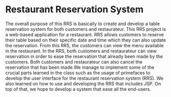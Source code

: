 # Restaurant Reservation System

The overall purpose of this RRS is basically to create and develop a table reservation system for both customers and restaurateur. This RRS project is a web-based application for a restaurant. RRS allows customers to reserve their table based on their specific date and time which they can also update the reservation. From this RRS, the customers can view the menu available in the restaurant. In the RRS, both customers and restaurateur can view reservation in order to ease the reservation that already been made by the customers. Both customers and restaurateur can also cancel the reservation that has been made.We manage to implement some of the crucial parts learned in the class such as the usage of primefaces to develop the user interface for the restaurant reservation system (RRS). We also learned on how to use and developing the RRS that includes JSP. On top of that, we hope to develop a system that ease all the end-users.
